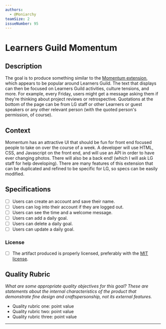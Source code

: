 ```yaml
---
authors:
  - @Moniarchy
teamSize: 2
issueNumber: 95
---
```


# Learners Guild Momentum

## Description

The goal is to produce something similar to the [Momentum extension](https://momentumdash.com/), which appears to be popular around Learners Guild. The text that displays can then be focused on Learners Guild activities, culture tensions, and more. For example, every Friday, users might get a message asking them if they're thinking about project reviews or retrospective. Quotations at the bottom of the page can be from LG staff or other Learners or guest speakers or any other relevant person (with the quoted person's permission, of course).
## Context

Momentum has an attractive UI that should be fun for front end focused people to take on over the course of a week. A developer will use HTML, CSS, and Javascript on the front end, and will use an API in order to have ever changing photos. There will also be a back end! (which I will ask LG staff for help developing). There are many features of this extension that can be duplicated and refined to be specific for LG, so specs can be easily modified.
## Specifications
- [ ] Users can create an account and save their name.
- [ ] Users can log into their account if they are logged out.
- [ ] Users can see the time and a welcome message.
- [ ] Users can add a daily goal.
- [ ] Users can delete a daily goal.
- [ ] Users can update a daily goal.
### License
- [ ] The artifact produced is properly licensed, preferably with the [MIT license](https://opensource.org/licenses/MIT).
## Quality Rubric

_What are some appropriate quality objectives for this goal? These are statements about the internal characteristics of the product that demonstrate fine design and craftspersonship, not its external features._
- Quality rubric one: point value
- Quality rubric two: point value
- Quality rubric three: point value

---





